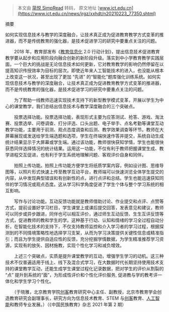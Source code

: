 > 本文由 [简悦 SimpRead](http://ksria.com/simpread/) 转码， 原文地址 [www.ict.edu.cn](https://www.ict.edu.cn/news/jrgz/xxhdt/n20210223_77350.shtml)

摘要

如何实现信息技术与教学的深度融合，让技术真正成为促进教育教学方式变革的推进器，而不是传统教育的强化器，是技术促进学习的研究中要重点关注的问题。

　　2018 年，教育部发布《[教育信息化](http://www.ict.edu.cn/index.php?q=%BD%CC%D3%FD%D0%C5%CF%A2%BB%AF&m=search&c=index&a=init&typeid=1&si) 2.0 行动计划》，提出信息技术促进教育教学要从起步和应用阶段向融合创新的新阶段升级。落实到中小学教育教学实践层面，一个巨大的挑战是无论信息技术如何更新，它对教育教学的影响仍然停留在以提高知识传授效率为目标的层次。即使近年来人工智能技术的进入，也没能从根本上改变这一状况，甚至出现了更加 “先进” 的“智能化”题库强化训练系统。如何实现信息技术与教学的深度融合，让技术真正成为促进教育教学方式变革的推进器，而不是传统教育的强化器，是技术促进学习的研究中要重点关注的问题。

　　为了帮助一线教师迅速实现技术支持下的新型教学模式变革，开展以学生为中心的课堂教学，我们总结出信息技术与教学深度融合的三个突破点。

　　投票选择功能。投票选择功能，表现形式主要为应答测试、抢答、游戏、淘汰赛、投票选举、问卷调查、打分评选、口头出题、电子举手、点名考勤等课堂互动教学功能，主要用于前测、观点态度调查和后测、教学效果调查等环节。教师在大屏幕展现或发送给学生端选题和选项，学生在终端快速作答并提交，系统自动生成统计结果显示于大屏幕或学生端。通过该功能，教师很快获知学情，学生也能很快获悉同伴选择情况的统计结果。运用这一功能，不仅有利于教师把握课堂生成、教学进程交互促进，也有利于学生系统地理解问题、客观评价自身和同伴。

　　拍照上传功能。拍照上传功能方便学生将纸质学案内容，例如设计图、思维导图等，以照片形式快速上传至教学互动平台，教师端可以快速浏览全体学生提交的内容，从中发现典型错误和有创新性的点，进行点评和总结。学生也能迅速获知同伴的学习情况或观点态度。这从学习科学角度促进了学生个体与整个学习系统的相互影响。

　　写作与讨论功能。互动反馈功能就是教师借助讨论、作业提交和点评、点赞等方式，提前设置好学习栏目，学生课堂上或课后提交回答，发表意见和建议，教师可以同步或异步跟进，同伴也可以相互评价，通过师生互动反馈、生生互评反馈等方式，促进教师的教和学生的学。这种基于行动、认知和情绪的学习全过程自动分析，在智能化技术的支持下，不仅支持教师监控和介入学习者的学习过程，根据探测到的不同情境策略性地选择学习支架，从而为学习决策提供关键性信息或精准指引；而且为学生提供自适应性的反馈，充分挖掘学情数据，为学生精准推荐学习资源，实现有的放矢、因材施教，实现个性化学习和减负增效。

　　上述三个突破点，实质是提升课堂教学的互动，增强学生学习的动机。这三种技术不仅普遍适用于线上、线下及混合式学习，在大数据时代长期坚持使用技术支持的课堂教学互动，还能生成学生课堂过程化记录数据，把对学生的评价从割裂的 “点” 提升到系统的“面”，为形成性评价和个性化评价服务, 促进教与学的教考评一体化和学生学习个性化。

　　（于晓雅，北京教育学院[创客](http://www.ict.edu.cn/html/chuangke/)教育研究中心主任、副教授，北京市教育学会创造教育研究会副理事长，研究方向为信息技术教育、STEM 与[创客](http://www.ict.edu.cn/html/chuangke/)教育、[人工智能](http://www.ict.edu.cn/html/web+edu/zhineng/)和教师专业发展。）（《中国民族教育》杂志 2021 年第 2 期）